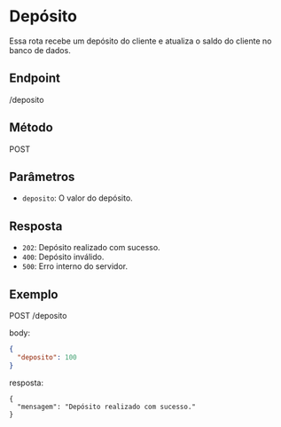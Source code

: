 # Depósito

Essa rota recebe um depósito do cliente e atualiza o saldo do cliente no banco de dados.

## Endpoint
/deposito

## Método
POST

## Parâmetros
* `deposito`: O valor do depósito.

## Resposta
* `202`: Depósito realizado com sucesso.
* `400`: Depósito inválido.
* `500`: Erro interno do servidor.

## Exemplo
POST /deposito

body:
```json
{
  "deposito": 100
}
````

resposta:
````
{
  "mensagem": "Depósito realizado com sucesso."
}
````
